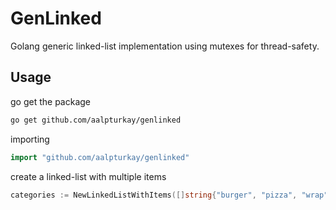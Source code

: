 # GenLinked

Golang generic linked-list implementation using mutexes for thread-safety.

## Usage

go get the package

```bash
go get github.com/aalpturkay/genlinked
```

importing

```go
import "github.com/aalpturkay/genlinked"
```

create a linked-list with multiple items

```go
categories := NewLinkedListWithItems([]string{"burger", "pizza", "wrap", "icecream"})
```
